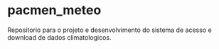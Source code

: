 # pacmen_meteo
Repositorio para o projeto e desenvolvimento do sistema de acesso e download de dados climatologicos.
